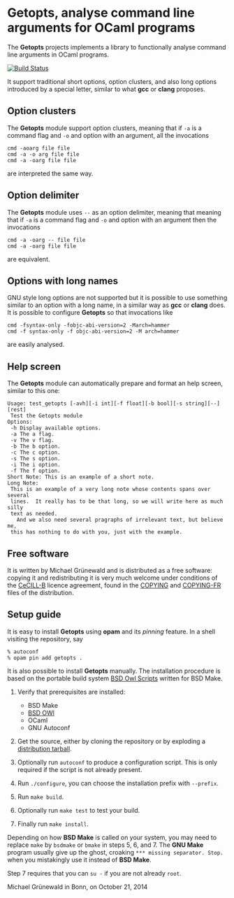 # Getopts, analyse command line arguments for OCaml programs

The **Getopts** projects implements a library to functionally analyse
command line arguments in OCaml programs.

[![Build Status](https://travis-ci.org/michipili/getopts.svg?branch=master)](https://travis-ci.org/michipili/getopts?branch=master)

It support traditional short options, option clusters, and also long
options introduced by a special letter, similar to what **gcc** or
**clang** proposes.


## Option clusters

The **Getopts** module support option clusters, meaning that if `-a`
is a command flag and `-o` and option with an argument, all the
invocations

    cmd -aoarg file file
    cmd -a -o arg file file
    cmd -a -oarg file file

are interpreted the same way.


## Option delimiter

The **Getopts** module uses `--` as an option delimiter, meaning that
meaning that if `-a` is a command flag and `-o` and option with an
argument then the invocations

    cmd -a -oarg -- file file
    cmd -a -oarg file file

are equivalent.


## Options with long names

GNU style long options are not supported but it is possible to use
something similar to an option with a long name, in a similar way as
**gcc** or **clang** does. It is possible to configure **Getopts** so
that invocations like

    cmd -fsyntax-only -fobjc-abi-version=2 -March=hammer
    cmd -f syntax-only -f objc-abi-version=2 -M arch=hammer

are easily analysed.


## Help screen

The **Getopts** module can automatically prepare and format an help
screen, similar to this one:

    Usage: test_getopts [-avh][-i int][-f float][-b bool][-s string][--][rest]
     Test the Getopts module
    Options:
     -h Display available options.
     -a The a flag.
     -v The v flag.
     -b The b option.
     -c The c option.
     -s The s option.
     -i The i option.
     -f The f option.
    Short Note: This is an example of a short note.
    Long Note:
     This is an example of a very long note whose contents spans over several
     lines.  It really has to be that long, so we will write here as much silly
     text as needed.
       And we also need several pragraphs of irrelevant text, but believe me,
     this has nothing to do with you, just with the example.


## Free software

It is written by Michael Grünewald and is distributed as a free
software: copying it  and redistributing it is
very much welcome under conditions of the [CeCILL-B][licence-url]
licence agreement, found in the [COPYING][licence-en] and
[COPYING-FR][licence-fr] files of the distribution.


## Setup guide

It is easy to install **Getopts** using **opam** and its *pinning*
feature.  In a shell visiting the repository, say

```console
% autoconf
% opam pin add getopts .
```

It is also possible to install **Getopts** manually.
The installation procedure is based on the portable build system
[BSD Owl Scripts][bsdowl-home] written for BSD Make.

1. Verify that prerequisites are installed:
   - BSD Make
   - [BSD OWl][bsdowl-install]
   - OCaml
   - GNU Autoconf

2. Get the source, either by cloning the repository or by exploding a
   [distribution tarball](releases).

3. Optionally run `autoconf` to produce a configuration script. This
   is only required if the script is not already present.

4. Run `./configure`, you can choose the installation prefix with
   `--prefix`.

5. Run `make build`.

6. Optionally run `make test` to test your build.

7. Finally run `make install`.

Depending on how **BSD Make** is called on your system, you may need to
replace `make` by `bsdmake` or `bmake` in steps 5, 6, and 7.
The **GNU Make** program usually give up the ghost, croaking
`*** missing separator. Stop.` when you mistakingly use it instead of
**BSD Make**.

Step 7 requires that you can `su -` if you are not already `root`.


Michael Grünewald in Bonn, on October 21, 2014


  [licence-url]:        http://www.cecill.info/licences/Licence_CeCILL-B_V1-en.html
  [licence-en]:         COPYING
  [licence-fr]:         COPYING-FR
  [bsdowl-home]:        https://github.com/michipili/bsdowl
  [bsdowl-install]:     https://github.com/michipili/bsdowl/wiki/Install
  [mixture-home]:       https://github.com/michipili/mixture
  [mixture-test]:       https://github.com/michipili/mixture
